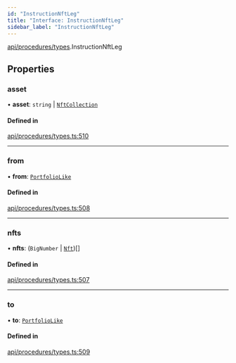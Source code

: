 ```yaml
---
id: "InstructionNftLeg"
title: "Interface: InstructionNftLeg"
sidebar_label: "InstructionNftLeg"
---
```


[api/procedures/types](../../../../../modules/API/Procedures/Types/Types.md).InstructionNftLeg

## Properties

### asset

• **asset**: `string` \| [`NftCollection`](../../../../../classes/API/Entities/Asset/NonFungible/NftCollection/NftCollection.md)

#### Defined in

[api/procedures/types.ts:510](https://github.com/PolymeshAssociation/polymesh-sdk/blob/372a67e5d/src/api/procedures/types.ts#L510)

___

### from

• **from**: [`PortfolioLike`](../../../../../modules/Types/Types.md#portfoliolike)

#### Defined in

[api/procedures/types.ts:508](https://github.com/PolymeshAssociation/polymesh-sdk/blob/372a67e5d/src/api/procedures/types.ts#L508)

___

### nfts

• **nfts**: (`BigNumber` \| [`Nft`](../../../../../classes/API/Entities/Asset/NonFungible/Nft/Nft.md))[]

#### Defined in

[api/procedures/types.ts:507](https://github.com/PolymeshAssociation/polymesh-sdk/blob/372a67e5d/src/api/procedures/types.ts#L507)

___

### to

• **to**: [`PortfolioLike`](../../../../../modules/Types/Types.md#portfoliolike)

#### Defined in

[api/procedures/types.ts:509](https://github.com/PolymeshAssociation/polymesh-sdk/blob/372a67e5d/src/api/procedures/types.ts#L509)
